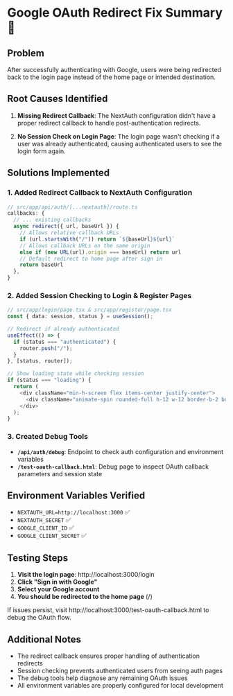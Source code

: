 # Google OAuth Redirect Fix Summary 🔐

## Problem
After successfully authenticating with Google, users were being redirected back to the login page instead of the home page or intended destination.

## Root Causes Identified

1. **Missing Redirect Callback**: The NextAuth configuration didn't have a proper redirect callback to handle post-authentication redirects.

2. **No Session Check on Login Page**: The login page wasn't checking if a user was already authenticated, causing authenticated users to see the login form again.

## Solutions Implemented

### 1. Added Redirect Callback to NextAuth Configuration
```typescript
// src/app/api/auth/[...nextauth]/route.ts
callbacks: {
  // ... existing callbacks
  async redirect({ url, baseUrl }) {
    // Allows relative callback URLs
    if (url.startsWith("/")) return `${baseUrl}${url}`
    // Allows callback URLs on the same origin
    else if (new URL(url).origin === baseUrl) return url
    // Default redirect to home page after sign in
    return baseUrl
  },
}
```

### 2. Added Session Checking to Login & Register Pages
```typescript
// src/app/login/page.tsx & src/app/register/page.tsx
const { data: session, status } = useSession();

// Redirect if already authenticated
useEffect(() => {
  if (status === "authenticated") {
    router.push("/");
  }
}, [status, router]);

// Show loading state while checking session
if (status === "loading") {
  return (
    <div className="min-h-screen flex items-center justify-center">
      <div className="animate-spin rounded-full h-12 w-12 border-b-2 border-blue-500"></div>
    </div>
  );
}
```

### 3. Created Debug Tools
- **`/api/auth/debug`**: Endpoint to check auth configuration and environment variables
- **`/test-oauth-callback.html`**: Debug page to inspect OAuth callback parameters and session state

## Environment Variables Verified
- `NEXTAUTH_URL=http://localhost:3000` ✅
- `NEXTAUTH_SECRET` ✅
- `GOOGLE_CLIENT_ID` ✅
- `GOOGLE_CLIENT_SECRET` ✅

## Testing Steps

1. **Visit the login page**: http://localhost:3000/login
2. **Click "Sign in with Google"**
3. **Select your Google account**
4. **You should be redirected to the home page** (/)

If issues persist, visit http://localhost:3000/test-oauth-callback.html to debug the OAuth flow.

## Additional Notes

- The redirect callback ensures proper handling of authentication redirects
- Session checking prevents authenticated users from seeing auth pages
- The debug tools help diagnose any remaining OAuth issues
- All environment variables are properly configured for local development 